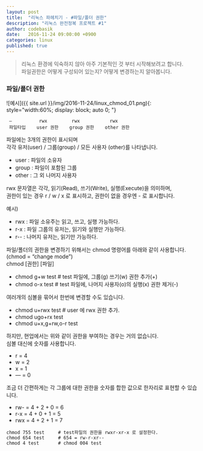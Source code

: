 ```yaml
---
layout: post
title:  "리눅스 파헤치기 - #파일/폴더 권한"
description: "리눅스 완전정복 프로젝트 #1"
author: codebasik
date:   2016-11-24 09:00:00 +0900
categories: linux
published: true
---
```


>리눅스 환경에 익숙하지 않아 아주 기본적인 것 부터 시작해보려고 합니다.<br/>
 파일권한은 어떻게 구성되어 있는지? 어떻게 변경하는지 알아봅니다. 

### 파일/폴더 권한

![예시]({{ site.url }}/img/2016-11-24/linux_chmod_01.png){: style="width:60%; display: block; auto 0; "}

```
 —          rwx         rwx           rwx
 파일타입    user 권한    group 권한    other 권한
```
파일에는 3개의 권한이 표시되며<br/>
각각 유저(user)  / 그룹(group) / 모든 사용자 (other)를 나타냅니다.<br/>
* user : 파일의 소유자
* group : 파일이 포함된 그룹
* other : 그 외 나머지 사용자

rwx 문자열은 각각, 읽기(Read), 쓰기(Write), 실행(Execute)을 의미하며,<br/>
권한이 있는 경우 r / w / x 로 표시하고, 권한이 없을 경우엔 - 로 표시합니다.

예시)
* rwx : 파일 소유주는 읽고, 쓰고, 실행 가능하다.
* r-x : 파일 그룹의 유저는, 읽기와 실행만 가능하다.
* r-- : 나머지 유저는, 읽기만 가능하다.	

파일/폴더의 권한을 변경하기 위해서는 chmod 명령어를 아래와 같이 사용합니다. (chmod = “change mode”)<br/>
chmod [권한] [파일]
* chmod g+w test      # test 파일에, 그룹(g) 쓰기(w) 권한 추가(+) 
* chmod o-x test      # test 파일에, 나머지 사용자(o)의 실행(x) 권한 제거(-)

여러개의 심볼을 묶어서 한번에 변경할 수도 있습니다. 
* chmod u+rwx test    # user 에 rwx 권한 추가.
* chmod ugo+rx test    
* chmod u+x,g+rw,o-r test

하지만, 현업에서는 위와 같이 권한을 부여하는 경우는 거의 없습니다.<br/>
심볼 대신에 숫자를 사용합니다.
* r = 4
* w = 2
* x = 1 
* — = 0 

조금 더 간편하게는 각 그룹에 대한 권한을 숫자를 합한 값으로 한자리로 표현할 수 있습니다.<br/>
*  rw- = 4 + 2 + 0 = 6
*  r-x = 4  + 0 + 1 = 5
*  rwx = 4 + 2 + 1 = 7

```
chmod 755 test     # test파일의 권한을 rwxr-xr-x 로 설정한다.
chmod 654 test     # 654 = rw-r-xr--
chmod 4 test       # chmod 004 test
```


